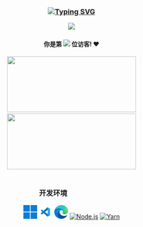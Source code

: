 <div align="center">

### [![Typing SVG](https://readme-typing-svg.demolab.com?font=Microsoft+YaHei&pause=1000&repeat=false&width=435&lines=%E6%97%A9%E5%AE%89%E5%8D%88%E5%AE%89%E6%99%9A%E5%AE%89%E5%96%B5+%E6%99%9A%E6%A2%A6%E4%B8%80%E5%AE%9A%E4%B8%8D%E8%83%BD%E7%86%AC%E5%A4%9C%E5%96%B5)](https://git.io/typing-svg)

<img src="https://cards.latedream.us.kg/api?pic=4&bilibili=@LateDream_&email=latedream_@outlook.com&qq=3276839942&site=https://latedream.us.kg&steam=24%E5%B2%81%E6%B8%85%E7%BA%AF%E7%94%B7%E9%AB%98" height="200" />

#### 你是第 <img src="https://count.getloli.com/@latedream?name=latedream&theme=minecraft&padding=7&offset=0&align=top&scale=1&pixelated=1&darkmode=auto" height="48" /> 位访客! ❤️

<img src="https://github-readme-stats.vercel.app/api?username=LateDreamXD&theme=tokyonight&count_private=true&locale=cn" width="300" height="130" /><img src="https://github-readme-stats.vercel.app/api/top-langs/?username=LateDreamXD&theme=tokyonight&count_private=true&locale=cn&layout=compact" width="300" height="130" /><br /><br />

### 开发环境 &emsp;&emsp;&emsp;&emsp;&emsp;

[<img title="Windows 11" alt="Windows 11" src="res/win11.png" height="32" />](https://www.microsoft.com/en-us/software-download/windows11)
[<img title="Visual Studio Code" alt="Visual Studio Code" src="res/vscode.png" height="32" />](https://code.visualstudio.com/download)
[<img title="Microsoft Edge" alt="Microsoft Edge" src="res/msedge.png" height="32" />](https://www.microsoft.com/en-us/edge/download)
[<img title="Node.js" alt="Node.js" src="https://nodejs.org/static/images/favicons/favicon.png" height="32" />](https://nodejs.org/en/download)
[<img title="Yarn" alt="Yarn" src="https://yarnpkg.com/img/yarn-favicon.svg" height="32" />](https://yarnpkg.com/)

</div>

